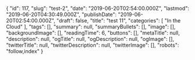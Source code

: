 {
    "id": 117,
    "slug": "test-2",
    "date": "2019-06-20T02:54:00.000Z",
    "lastmod": "2019-06-20T04:30:49.000Z",
    "publishDate": "2019-06-20T02:54:00.000Z",
    "draft": false,
    "title": "test 11",
    "categories": [
        "In the Cloud"
    ],
    "tags": [],
    "summary": null,
    "summaryBullets": [],
    "image": [],
    "backgroundImage": [],
    "readingTime": 6,
    "buttons": [],
    "metaTitle": null,
    "description": null,
    "ogTitle": null,
    "ogDescription": null,
    "ogImage": [],
    "twitterTitle": null,
    "twitterDescription": null,
    "twitterImage": [],
    "robots": "follow,index"
}
